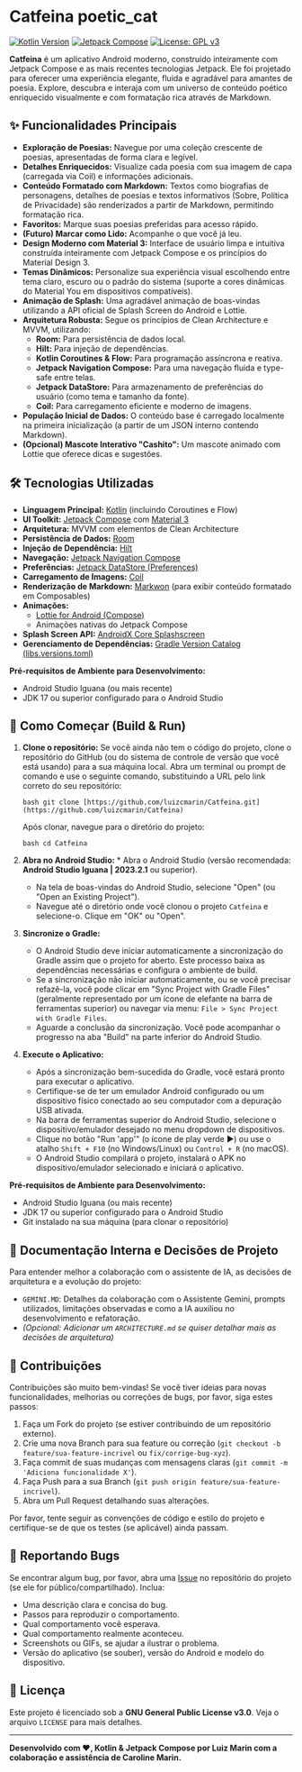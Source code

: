# Catfeina  poetic_cat

[![Kotlin Version](https://img.shields.io/badge/Kotlin-2.0.0-blue.svg?style=flat-square&logo=kotlin)](https://kotlinlang.org)
[![Jetpack Compose](https://img.shields.io/badge/Jetpack%20Compose-1.6.7-4285F4.svg?style=flat-square&logo=android)](https://developer.android.com/jetpack/compose)
[![License: GPL v3](https://img.shields.io/badge/License-GPLv3-blue.svg?style=flat-square)](https://www.gnu.org/licenses/gpl-3.0)
<!-- Adicione mais badges se relevante (ex: build status, code coverage, versão do app) -->

**Catfeina** é um aplicativo Android moderno, construído inteiramente com Jetpack Compose e as mais recentes tecnologias Jetpack. Ele foi projetado para oferecer uma experiência elegante, fluida e agradável para amantes de poesia. Explore, descubra e interaja com um universo de conteúdo poético enriquecido visualmente e com formatação rica através de Markdown.

<!-- Opcional: Adicionar um screenshot ou GIF do app aqui -->
<!-- <p align="center">
  <img src="path/to/your/screenshot.png" alt="Catfeina Screenshot" width="300"/>
</p> -->

## ✨ Funcionalidades Principais

*   **Exploração de Poesias:** Navegue por uma coleção crescente de poesias, apresentadas de forma clara e legível.
*   **Detalhes Enriquecidos:** Visualize cada poesia com sua imagem de capa (carregada via Coil) e informações adicionais.
*   **Conteúdo Formatado com Markdown:** Textos como biografias de personagens, detalhes de poesias e textos informativos (Sobre, Política de Privacidade) são renderizados a partir de Markdown, permitindo formatação rica.
*   **Favoritos:** Marque suas poesias preferidas para acesso rápido.
*   **(Futuro) Marcar como Lido:** Acompanhe o que você já leu.
*   **Design Moderno com Material 3:** Interface de usuário limpa e intuitiva construída inteiramente com Jetpack Compose e os princípios do Material Design 3.
*   **Temas Dinâmicos:** Personalize sua experiência visual escolhendo entre tema claro, escuro ou o padrão do sistema (suporte a cores dinâmicas do Material You em dispositivos compatíveis).
*   **Animação de Splash:** Uma agradável animação de boas-vindas utilizando a API oficial de Splash Screen do Android e Lottie.
*   **Arquitetura Robusta:** Segue os princípios de Clean Architecture e MVVM, utilizando:
    *   **Room:** Para persistência de dados local.
    *   **Hilt:** Para injeção de dependências.
    *   **Kotlin Coroutines & Flow:** Para programação assíncrona e reativa.
    *   **Jetpack Navigation Compose:** Para uma navegação fluida e type-safe entre telas.
    *   **Jetpack DataStore:** Para armazenamento de preferências do usuário (como tema e tamanho da fonte).
    *   **Coil:** Para carregamento eficiente e moderno de imagens.
*   **População Inicial de Dados:** O conteúdo base é carregado localmente na primeira inicialização (a partir de um JSON interno contendo Markdown).
*   **(Opcional) Mascote Interativo "Cashito":** Um mascote animado com Lottie que oferece dicas e sugestões.

## 🛠️ Tecnologias Utilizadas

*   **Linguagem Principal:** [Kotlin](https://kotlinlang.org/) (incluindo Coroutines e Flow)
*   **UI Toolkit:** [Jetpack Compose](https://developer.android.com/jetpack/compose) com [Material 3](https://m3.material.io/)
*   **Arquitetura:** MVVM com elementos de Clean Architecture
*   **Persistência de Dados:** [Room](https://developer.android.com/training/data-storage/room)
*   **Injeção de Dependência:** [Hilt](https://dagger.dev/hilt/)
*   **Navegação:** [Jetpack Navigation Compose](https://developer.android.com/jetpack/compose/navigation)
*   **Preferências:** [Jetpack DataStore (Preferences)](https://developer.android.com/topic/libraries/architecture/datastore)
*   **Carregamento de Imagens:** [Coil](https://coil-kt.github.io/coil/)
*   **Renderização de Markdown:** [Markwon](https://noties.io/Markwon/) (para exibir conteúdo formatado em Composables)
*   **Animações:**
    *   [Lottie for Android (Compose)](https://airbnb.io/lottie/#/android-compose)
    *   Animações nativas do Jetpack Compose
*   **Splash Screen API:** [AndroidX Core Splashscreen](https://developer.android.com/guide/topics/ui/splash-screen)
*   **Gerenciamento de Dependências:** [Gradle Version Catalog (libs.versions.toml)](https://developer.android.com/build/migrate-to-catalogs)

**Pré-requisitos de Ambiente para Desenvolvimento:**
*   Android Studio Iguana (ou mais recente)
*   JDK 17 ou superior configurado para o Android Studio

## 🚀 Como Começar (Build & Run)

1.  **Clone o repositório:**
    Se você ainda não tem o código do projeto, clone o repositório do GitHub (ou do sistema de controle de versão que você está usando) para a sua máquina local. Abra um terminal ou prompt de comando e use o seguinte comando, substituindo a URL pelo link correto do seu repositório:
    ```
    bash git clone [https://github.com/luizcmarin/Catfeina.git](https://github.com/luizcmarin/Catfeina)
    ```
    Após clonar, navegue para o diretório do projeto:
    ```
    bash cd Catfeina
    ```
2.  **Abra no Android Studio:**    *   Abra o Android Studio (versão recomendada: **Android Studio Iguana | 2023.2.1** ou superior).
    *   Na tela de boas-vindas do Android Studio, selecione "Open" (ou "Open an Existing Project").
    *   Navegue até o diretório onde você clonou o projeto `Catfeina` e selecione-o. Clique em "OK" ou "Open".

3.  **Sincronize o Gradle:**
    *   O Android Studio deve iniciar automaticamente a sincronização do Gradle assim que o projeto for aberto. Este processo baixa as dependências necessárias e configura o ambiente de build.
    *   Se a sincronização não iniciar automaticamente, ou se você precisar refazê-la, você pode clicar em "Sync Project with Gradle Files" (geralmente representado por um ícone de elefante na barra de ferramentas superior) ou navegar via menu: `File > Sync Project with Gradle Files`.
    *   Aguarde a conclusão da sincronização. Você pode acompanhar o progresso na aba "Build" na parte inferior do Android Studio.

4.  **Execute o Aplicativo:**
    *   Após a sincronização bem-sucedida do Gradle, você estará pronto para executar o aplicativo.
    *   Certifique-se de ter um emulador Android configurado ou um dispositivo físico conectado ao seu computador com a depuração USB ativada.
    *   Na barra de ferramentas superior do Android Studio, selecione o dispositivo/emulador desejado no menu dropdown de dispositivos.
    *   Clique no botão "Run 'app'" (o ícone de play verde ▶️) ou use o atalho `Shift + F10` (no Windows/Linux) ou `Control + R` (no macOS).
    *   O Android Studio compilará o projeto, instalará o APK no dispositivo/emulador selecionado e iniciará o aplicativo.

**Pré-requisitos de Ambiente para Desenvolvimento:**
*   Android Studio Iguana (ou mais recente)
*   JDK 17 ou superior configurado para o Android Studio
*   Git instalado na sua máquina (para clonar o repositório)


## 📝 Documentação Interna e Decisões de Projeto

Para entender melhor a colaboração com o assistente de IA, as decisões de arquitetura e a evolução do projeto:

*   `GEMINI.MD`: Detalhes da colaboração com o Assistente Gemini, prompts utilizados, limitações observadas e como a IA auxiliou no desenvolvimento e refatoração.
*   _(Opcional: Adicionar um `ARCHITECTURE.md` se quiser detalhar mais as decisões de arquitetura)_

## 🤝 Contribuições

Contribuições são muito bem-vindas! Se você tiver ideias para novas funcionalidades, melhorias ou correções de bugs, por favor, siga estes passos:

1.  Faça um Fork do projeto (se estiver contribuindo de um repositório externo).
2.  Crie uma nova Branch para sua feature ou correção (`git checkout -b feature/sua-feature-incrivel` ou `fix/corrige-bug-xyz`).
3.  Faça commit de suas mudanças com mensagens claras (`git commit -m 'Adiciona funcionalidade X'`).
4.  Faça Push para a sua Branch (`git push origin feature/sua-feature-incrivel`).
5.  Abra um Pull Request detalhando suas alterações.

Por favor, tente seguir as convenções de código e estilo do projeto e certifique-se de que os testes (se aplicável) ainda passam.

## 🐛 Reportando Bugs

Se encontrar algum bug, por favor, abra uma [Issue](https://github.com/luizcmarin/Catfeina/Catfeina/issues) no repositório do projeto (se ele for público/compartilhado). Inclua:

*   Uma descrição clara e concisa do bug.
*   Passos para reproduzir o comportamento.
*   Qual comportamento você esperava.
*   Qual comportamento realmente aconteceu.
*   Screenshots ou GIFs, se ajudar a ilustrar o problema.
*   Versão do aplicativo (se souber), versão do Android e modelo do dispositivo.

## 📜 Licença

Este projeto é licenciado sob a **GNU General Public License v3.0**. Veja o arquivo `LICENSE` para mais detalhes.

---

**Desenvolvido com ❤️, Kotlin & Jetpack Compose por Luiz Marin com a colaboração e assistência de Caroline Marin.**
